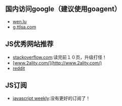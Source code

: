 ## 国内访问google（建议使用goagent）
- [wen.lu](https://wen.lu)
- [g.ttlsa.com](http://g.ttlsa.com)

## JS优秀网站推荐
- [stackoverflow.com](http://stackoverflow.com/questions/tagged/javascript):读完前１０页，升级打怪！
- [www.2ality.com/](http://www.2ality.com/)
- [reddit](http://www.reddit.com/r/javascript/)

## JS订阅
- [javascript weekly](http://javascriptweekly.com/issues):没有更好的订阅了！
